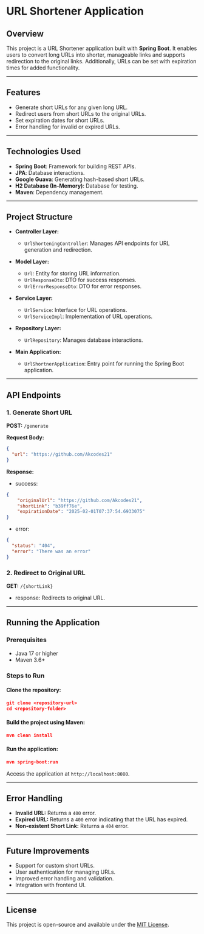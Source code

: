 # URL Shortener Application

## Overview
This project is a URL Shortener application built with **Spring Boot**. It enables users to convert long URLs into shorter, manageable links and supports redirection to the original links. Additionally, URLs can be set with expiration times for added functionality.

---

## Features
- Generate short URLs for any given long URL.
- Redirect users from short URLs to the original URLs.
- Set expiration dates for short URLs.
- Error handling for invalid or expired URLs.

---

## Technologies Used
- **Spring Boot**: Framework for building REST APIs.
- **JPA**: Database interactions.
- **Google Guava**: Generating hash-based short URLs.
- **H2 Database (In-Memory)**: Database for testing.
- **Maven**: Dependency management.

---

## Project Structure
- **Controller Layer:**
  - `UrlShorteningController`: Manages API endpoints for URL generation and redirection.

- **Model Layer:**
  - `Url`: Entity for storing URL information.
  - `UrlResponseDto`: DTO for success responses.
  - `UrlErrorResponseDto`: DTO for error responses.

- **Service Layer:**
  - `UrlService`: Interface for URL operations.
  - `UrlServiceImpl`: Implementation of URL operations.

- **Repository Layer:**
  - `UrlRepository`: Manages database interactions.

- **Main Application:**
  - `UrlShortnerApplication`: Entry point for running the Spring Boot application.

---

## API Endpoints

### 1. Generate Short URL
**POST:** `/generate`

**Request Body:**
```json
{
  "url": "https://github.com/Akcodes21"  
}
```

**Response:**
- success:
```json
{
    "originalUrl": "https://github.com/Akcodes21",
    "shortLink": "b39ff76e",
    "expirationDate": "2025-02-01T07:37:54.6933075"
}
```
- error:
```json
{
  "status": "404",
  "error": "There was an error"
}
```
### 2. Redirect to Original URL
**GET:** `/{shortLink}`
- response:
Redirects to original URL.

---
## Running the Application
### Prerequisites
- Java 17 or higher
- Maven 3.6+

### Steps to Run
#### Clone the repository: 
```json
git clone <repository-url>
cd <repository-folder>
```
#### Build the project using Maven:
```json
mvn clean install
```
#### Run the application:

```json 
mvn spring-boot:run
```

Access the application at ```http://localhost:8080```.

---
## Error Handling
- **Invalid URL:** Returns a `400` error.
- **Expired URL:** Returns a `400` error indicating that the URL has expired.
- **Non-existent Short Link:** Returns a `404` error.

---

## Future Improvements
- Support for custom short URLs.
- User authentication for managing URLs.
- Improved error handling and validation.
- Integration with frontend UI.

---

## License
This project is open-source and available under the [MIT License](LICENSE).





